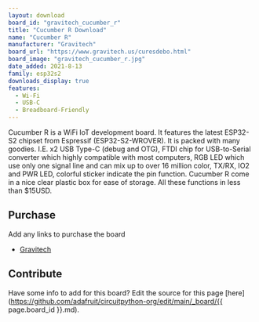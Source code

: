```yaml
---
layout: download
board_id: "gravitech_cucumber_r"
title: "Cucumber R Download"
name: "Cucumber R"
manufacturer: "Gravitech"
board_url: "https://www.gravitech.us/curesdebo.html"
board_image: "gravitech_cucumber_r.jpg"
date_added: 2021-8-13
family: esp32s2
downloads_display: true
features:
  - Wi-Fi
  - USB-C
  - Breadboard-Friendly
---
```


Cucumber R is a WiFi IoT development board. It features the latest ESP32-S2 chipset from Espressif (ESP32-S2-WROVER). It is packed with many goodies. I.E. x2 USB Type-C (debug and OTG), FTDI chip for USB-to-Serial converter which highly compatible with most computers, RGB LED which use only one signal line and can mix up to over 16 million color, TX/RX, IO2 and PWR LED, colorful sticker indicate the pin function. Cucumber R come in a nice clear plastic box for ease of storage. All these functions in less than $15USD.

## Purchase
Add any links to purchase the board
* [Gravitech](https://www.gravitech.us/curesdebo.html)

## Contribute

Have some info to add for this board? Edit the source for this page [here](https://github.com/adafruit/circuitpython-org/edit/main/_board/{{ page.board_id }}.md).
